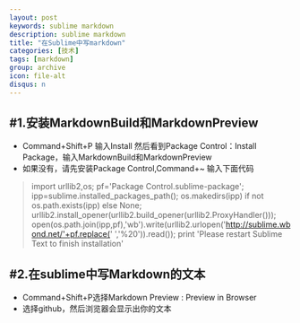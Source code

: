 ```yaml
---
layout: post
keywords: sublime markdown
description: sublime markdown
title: "在Sublime中写markdown"
categories: [技术]
tags: [markdown]
group: archive
icon: file-alt
disqus: n
---
```



#1.安装MarkdownBuild和MarkdownPreview
------------
 - Command+Shift+P 输入Install 然后看到Package Control：Install Package，输入MarkdownBuild和MarkdownPreview
 - 如果没有，请先安装Package Control,Command+~ 输入下面代码

> import urllib2,os; pf='Package Control.sublime-package';
> ipp=sublime.installed_packages_path(); os.makedirs(ipp) if not
> os.path.exists(ipp) else None;
> urllib2.install_opener(urllib2.build_opener(urllib2.ProxyHandler()));
> open(os.path.join(ipp,pf),'wb').write(urllib2.urlopen('http://sublime.wbond.net/'+pf.replace('
> ','%20')).read()); print 'Please restart Sublime Text to finish
> installation'

#2.在sublime中写Markdown的文本
------------
 - Command+Shift+P选择Markdown Preview : Preview in Browser
 - 选择github，然后浏览器会显示出你的文本